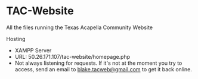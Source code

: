 # TAC-Website
All the files running the Texas Acapella Community Website

Hosting
- XAMPP Server
- URL: 50.26.171.107/tac-website/homepage.php
- Not always listening for requests. If it's not at the moment you try to access, send an email to blake.tacweb@gmail.com to get it back online.

